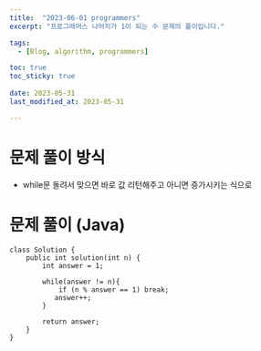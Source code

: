 ```yaml
---
title:  "2023-06-01 programmers"
excerpt: "프로그래머스 나머지가 1이 되는 수 문제의 풀이입니다."

tags:
  - [Blog, algorithm, programmers]

toc: true
toc_sticky: true
 
date: 2023-05-31
last_modified_at: 2023-05-31

---
```


# 문제 풀이 방식

- while문 돌려서 맞으면 바로 값 리턴해주고 아니면 증가시키는 식으로

# 문제 풀이 (Java) 

```
class Solution {
    public int solution(int n) {
        int answer = 1;

        while(answer != n){
            if (n % answer == 1) break;
           answer++;
        }

        return answer;
    }
}
```

